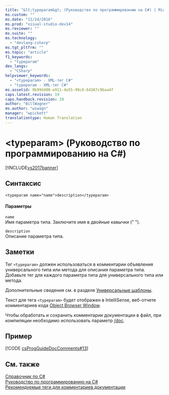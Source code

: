 ```yaml
---
title: "&lt;typeparam&gt; (Руководство по программированию на C#) | Microsoft Docs"
ms.custom: ""
ms.date: "11/24/2016"
ms.prod: "visual-studio-dev14"
ms.reviewer: ""
ms.suite: ""
ms.technology: 
  - "devlang-csharp"
ms.tgt_pltfrm: ""
ms.topic: "article"
f1_keywords: 
  - "typeparam"
dev_langs: 
  - "CSharp"
helpviewer_keywords: 
  - "<typeparam> - XML-тег C#"
  - "typeparam - XML-тег C#"
ms.assetid: 9b99d400-e911-4e55-99c6-64367c96aa4f
caps.latest.revision: 19
caps.handback.revision: 19
author: "BillWagner"
ms.author: "wiwagn"
manager: "wpickett"
translationtype: Human Translation
---
```

# &lt;typeparam&gt; (Руководство по программированию на C#)
[!INCLUDE[vs2017banner](../../../csharp/includes/vs2017banner.md)]

## Синтаксис  
  
```  
<typeparam name="name">description</typeparam>  
```  
  
#### Параметры  
 `name`  
 Имя параметра типа.  Заключите имя в двойные кавычки \(" "\).  
  
 `description`  
 Описание параметра типа.  
  
## Заметки  
 Тег `<typeparam>` должен использоваться в комментарии объявления универсального типа или метода для описания параметра типа.  Добавьте тег для каждого параметра типа для универсального типа или метода.  
  
 Дополнительные сведения см. в разделе [Универсальные шаблоны](../../../csharp/programming-guide/generics/index.md).  
  
 Текст для тега `<typeparam>` будет отображен в IntelliSense, веб\-отчете комментариев кода [Object Browser Window](http://msdn.microsoft.com/ru-ru/3c7f1673-1f0d-41b1-94ca-a3dcfcb82cda).  
  
 Чтобы обработать и сохранить комментарии документации в файл, при компиляции необходимо использовать параметр [\/doc](../../../csharp/language-reference/compiler-options/doc-compiler-option.md).  
  
## Пример  
 [!CODE [csProgGuideDocComments#13](../CodeSnippet/VS_Snippets_VBCSharp/csProgGuideDocComments#13)]  
  
## См. также  
 [Справочник по C\#](../../../csharp/language-reference/index.md)   
 [Руководство по программированию на C\#](../../../csharp/programming-guide/index.md)   
 [Рекомендуемые теги для комментариев документации](../../../csharp/programming-guide/xmldoc/recommended-tags-for-documentation-comments.md)
